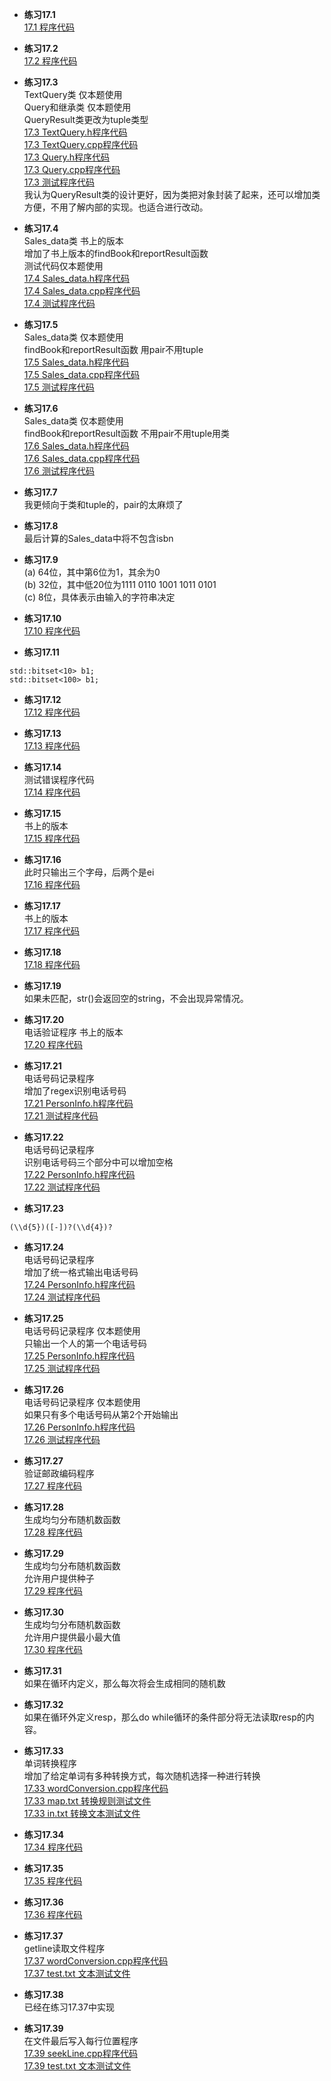 * **练习17.1**  
[17.1 程序代码](17.1.cpp)  

* **练习17.2**  
[17.2 程序代码](17.2.cpp)  

* **练习17.3**  
TextQuery类 仅本题使用  
Query和继承类 仅本题使用  
QueryResult类更改为tuple类型   
[17.3 TextQuery.h程序代码](17.3/TextQuery.h)  
[17.3 TextQuery.cpp程序代码](17.3/TextQuery.cpp)  
[17.3 Query.h程序代码](17.3/Query.h)  
[17.3 Query.cpp程序代码](17.3/Query.cpp)  
[17.3 测试程序代码](17.3/main.cpp)  
我认为QueryResult类的设计更好，因为类把对象封装了起来，还可以增加类方便，不用了解内部的实现。也适合进行改动。

* **练习17.4**  
Sales_data类 书上的版本  
增加了书上版本的findBook和reportResult函数  
测试代码仅本题使用  
[17.4 Sales_data.h程序代码](17.4/Sales_data.h)  
[17.4 Sales_data.cpp程序代码](17.4/Sales_data.cpp)  
[17.4 测试程序代码](17.4/main.cpp)  

* **练习17.5**  
Sales_data类 仅本题使用  
findBook和reportResult函数 用pair不用tuple  
[17.5 Sales_data.h程序代码](17.5/Sales_data.h)  
[17.5 Sales_data.cpp程序代码](17.5/Sales_data.cpp)  
[17.5 测试程序代码](17.5/main.cpp)  

* **练习17.6**  
Sales_data类 仅本题使用  
findBook和reportResult函数 不用pair不用tuple用类  
[17.6 Sales_data.h程序代码](17.6/Sales_data.h)  
[17.6 Sales_data.cpp程序代码](17.6/Sales_data.cpp)  
[17.6 测试程序代码](17.6/main.cpp)  

* **练习17.7**  
我更倾向于类和tuple的，pair的太麻烦了  

* **练习17.8**  
最后计算的Sales_data中将不包含isbn

* **练习17.9**  
(a) 64位，其中第6位为1，其余为0  
(b) 32位，其中低20位为1111 0110 1001 1011 0101  
(c) 8位，具体表示由输入的字符串决定  

* **练习17.10**  
[17.10 程序代码](17.10.cpp)  

* **练习17.11**  
```
std::bitset<10> b1;
std::bitset<100> b1;
```

* **练习17.12**  
[17.12 程序代码](17.12.cpp)  

* **练习17.13**  
[17.13 程序代码](17.13.cpp)  

* **练习17.14**  
测试错误程序代码  
[17.14 程序代码](17.14.cpp)  

* **练习17.15**  
书上的版本  
[17.15 程序代码](17.15.cpp)  

* **练习17.16**  
此时只输出三个字母，后两个是ei  
[17.16 程序代码](17.16.cpp)  

* **练习17.17**  
书上的版本  
[17.17 程序代码](17.17.cpp)  

* **练习17.18**  
[17.18 程序代码](17.18.cpp)  

* **练习17.19**  
如果未匹配，str()会返回空的string，不会出现异常情况。

* **练习17.20**  
电话验证程序 书上的版本  
[17.20 程序代码](17.20.cpp)  

* **练习17.21**  
电话号码记录程序  
增加了regex识别电话号码  
[17.21 PersonInfo.h程序代码](17.21/PersonInfo.h)  
[17.21 测试程序代码](17.21/main.cpp)  

* **练习17.22**  
电话号码记录程序  
识别电话号码三个部分中可以增加空格    
[17.22 PersonInfo.h程序代码](17.22/PersonInfo.h)  
[17.22 测试程序代码](17.22/main.cpp)  

* **练习17.23**  
```
(\\d{5})([-])?(\\d{4})?
```

* **练习17.24**  
电话号码记录程序  
增加了统一格式输出电话号码    
[17.24 PersonInfo.h程序代码](17.24/PersonInfo.h)  
[17.24 测试程序代码](17.24/main.cpp)  

* **练习17.25**  
电话号码记录程序 仅本题使用  
只输出一个人的第一个电话号码     
[17.25 PersonInfo.h程序代码](17.25/PersonInfo.h)  
[17.25 测试程序代码](17.25/main.cpp)  

* **练习17.26**  
电话号码记录程序 仅本题使用  
如果只有多个电话号码从第2个开始输出   
[17.26 PersonInfo.h程序代码](17.26/PersonInfo.h)  
[17.26 测试程序代码](17.26/main.cpp)  

* **练习17.27**  
验证邮政编码程序  
[17.27 程序代码](17.27.cpp)  

* **练习17.28**  
生成均匀分布随机数函数  
[17.28 程序代码](17.28.cpp)  

* **练习17.29**  
生成均匀分布随机数函数  
允许用户提供种子    
[17.29 程序代码](17.29.cpp)  

* **练习17.30**  
生成均匀分布随机数函数  
允许用户提供最小最大值     
[17.30 程序代码](17.30.cpp)  

* **练习17.31**  
如果在循环内定义，那么每次将会生成相同的随机数

* **练习17.32**  
如果在循环外定义resp，那么do while循环的条件部分将无法读取resp的内容。

* **练习17.33**  
单词转换程序  
增加了给定单词有多种转换方式，每次随机选择一种进行转换  
[17.33 wordConversion.cpp程序代码](17.33/wordConversion.cpp)  
[17.33 map.txt 转换规则测试文件](17.33/map.txt)  
[17.33 in.txt 转换文本测试文件](17.33/in.txt)  

* **练习17.34**  
[17.34 程序代码](17.34.cpp)  

* **练习17.35**  
[17.35 程序代码](17.35.cpp)  

* **练习17.36**  
[17.36 程序代码](17.36.cpp)  

* **练习17.37**  
getline读取文件程序  
[17.37 wordConversion.cpp程序代码](17.37/17.37.cpp)  
[17.37 test.txt 文本测试文件](17.37/test.txt)  

* **练习17.38**  
已经在练习17.37中实现  

* **练习17.39**  
在文件最后写入每行位置程序  
[17.39 seekLine.cpp程序代码](17.39/seekLine.cpp)  
[17.39 test.txt 文本测试文件](17.39/test.txt)  
